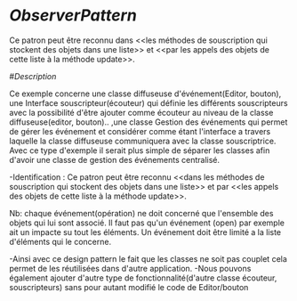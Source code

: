 # _ObserverPattern_
 Ce patron peut être reconnu dans &lt;&lt;les méthodes de souscription qui stockent des objets dans une liste>>  et &lt;&lt;par les appels des objets de cette liste à la méthode update>>.


#_Description_

 Ce exemple concerne une classe diffuseuse d'événement(Editor, bouton), une Interface souscripteur(écouteur) qui définie les différents souscripteurs  avec la possibilité d'être ajouter comme écouteur au niveau de la classe diffuseuse(editor, bouton).. ,une classe Gestion des événements qui permet de gérer les événement et considérer comme étant l'interface a travers laquelle la classe diffuseuse communiquera avec la classe souscriptrice.
Avec ce type d'exemple il serait plus simple de séparer les classes afin d'avoir une classe de gestion des événements centralisé.  

-Identification : Ce patron peut être reconnu <<dans les méthodes de souscription qui stockent des objets dans une liste>> et par <<les appels des objets de cette liste à la méthode update>>. 

Nb:  chaque événement(opération) ne doit concerné que l'ensemble des objets qui lui sont associé. Il faut pas qu'un événement (open) par exemple ait un impacte su tout les éléments. 
Un événement doit être limité a la liste d'éléments qui le concerne.

-Ainsi avec ce design pattern le fait que les classes ne soit pas couplet cela permet de les réutilisées dans d'autre application.
-Nous pouvons également ajouter d'autre type de fonctionnalité(d'autre classe écouteur, souscripteurs) sans pour autant modifié le code de Editor/bouton
 
